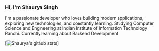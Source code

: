 ### Hi, I'm Shaurya Singh

I'm a passionate developer who loves building modern applications, exploring new technologies, and constantly learning.
Studying Computer Science and Engineering at Indian Institute of Information Technology Ranchi.
Currently learning about Backend Development

[![Shaurya's github stats](https://github-readme-stats.vercel.app/api?username=StephanosNikitis&count_private=true&show_icons=true&theme=radical&hide_rank=false)]
